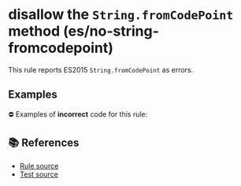 # disallow the `String.fromCodePoint` method (es/no-string-fromcodepoint)

This rule reports ES2015 `String.fromCodePoint` as errors.

## Examples

⛔ Examples of **incorrect** code for this rule:

<eslint-playground type="bad" code="/*eslint es/no-string-fromcodepoint: error */
const thumbUp = String.fromCodePoint(0x1F44D)
" />

## 📚 References

- [Rule source](https://github.com/mysticatea/eslint-plugin-es/blob/v1.4.0/lib/rules/no-string-fromcodepoint.js)
- [Test source](https://github.com/mysticatea/eslint-plugin-es/blob/v1.4.0/tests/lib/rules/no-string-fromcodepoint.js)

